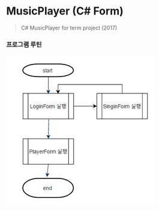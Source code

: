 # MusicPlayer (C# Form)

> C# MusicPlayer for term project (2017)

### 프로그램 루틴
<img src="https://github.com/64byte/MusicPlayer/blob/develop/resources/12.jpg"></img>
